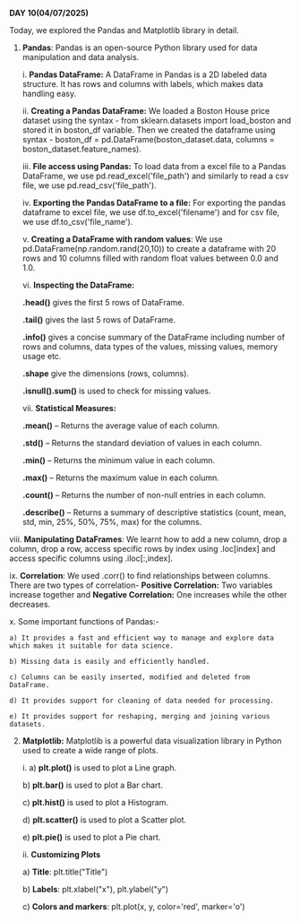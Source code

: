 **DAY 10(04/07/2025)**

Today, we explored the Pandas and Matplotlib library in detail.

1) **Pandas**: Pandas is an open-source Python library used for data manipulation and data analysis.

   i. **Pandas DataFrame:** A DataFrame in Pandas is a 2D labeled data structure. It has rows and columns with labels, which makes data handling easy.

   ii. **Creating a Pandas DataFrame:** We loaded a Boston House price dataset using the syntax - from sklearn.datasets import load_boston and stored it in boston_df variable. Then we created the dataframe using syntax - boston_df = pd.DataFrame(boston_dataset.data, columns = boston_dataset.feature_names).

   iii. **File access using Pandas:** To load data from a excel file to a Pandas DataFrame, we use pd.read_excel('file_path') and similarly to read a csv file, we use pd.read_csv('file_path').

   iv. **Exporting the Pandas DataFrame to a file:** For exporting the pandas dataframe to excel file, we use df.to_excel('filename') and for csv file, we use df.to_csv('file_name').

   v. **Creating a DataFrame with random values**: We use pd.DataFrame(np.random.rand(20,10)) to create a dataframe with 20 rows and 10 columns filled with random float values between 0.0 and 1.0.

   vi. **Inspecting the DataFrame:**

    **.head()** gives the first 5 rows of DataFrame.

    **.tail()** gives the last 5 rows of DataFrame.
   
    **.info()** gives a concise summary of the DataFrame including number of rows and columns, data types of the values, missing values, memory usage etc.
   
    **.shape** give the dimensions (rows, columns).
   
    **.isnull().sum()** is used to check for missing values.

   vii. **Statistical Measures:**

    **.mean()** – Returns the average value of each column.
   
   
    **.std()** – Returns the standard deviation of values in each column.


    **.min()** – Returns the minimum value in each column.


    **.max()** – Returns the maximum value in each column.


    **.count()** – Returns the number of non-null entries in each column.


    **.describe()** – Returns a summary of descriptive statistics (count, mean, std, min, 25%, 50%, 75%, max) for the columns. 

 viii. **Manipulating DataFrames**: We learnt how to add a new column, drop a column, drop a row, access specific rows by index using .loc[index] and access specific columns using .iloc[:,index].

 ix. **Correlation**: We used .corr() to find relationships between columns. There are two types of correlation- **Positive Correlation:** Two variables increase together and **Negative Correlation:** One increases while the other decreases.

 x. Some important functions of Pandas:- 

    a) It provides a fast and efficient way to manage and explore data which makes it suitable for data science.

    b) Missing data is easily and efficiently handled.

    c) Columns can be easily inserted, modified and deleted from DataFrame.

    d) It provides support for cleaning of data needed for processing.

    e) It provides support for reshaping, merging and joining various datasets.

2) **Matplotlib:** Matplotlib is a powerful data visualization library in Python used to create a wide range of plots.
   
   i. a) **plt.plot()** is used to plot a	Line graph.
   
      b) **plt.bar()** is used to plot a	Bar chart.
   
      c) **plt.hist()** is used to plot a Histogram.
   
      d) **plt.scatter()** is used to plot a Scatter plot.
   
      e) **plt.pie()** is used to plot a Pie chart.
   
   ii. **Customizing Plots**
   
      a) **Title**: plt.title("Title")

      b) **Labels**: plt.xlabel("x"), plt.ylabel("y")
   
      c) **Colors and markers**: plt.plot(x, y, color='red', marker='o')
   



   
